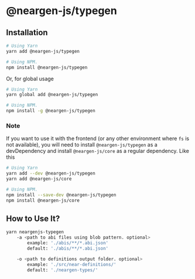 # @neargen-js/typegen

## Installation  

```bash
# Using Yarn
yarn add @neargen-js/typegen

# Using NPM.
npm install @neargen-js/typegen
```

Or, for global usage

```bash
# Using Yarn
yarn global add @neargen-js/typegen

# Using NPM.
npm install -g @neargen-js/typegen
```

### **Note**

If you want to use it with the frontend (or any other environment where ``fs`` is not available), you will need to install ```@neargen-js/typegen``` as a devDependency and install ```@neargen-js/core``` as a regular dependency. Like this

```bash
# Using Yarn
yarn add --dev @neargen-js/typegen
yarn add @neargen-js/core

# Using NPM.
npm install --save-dev @neargen-js/typegen
npm install @neargen-js/core
```

## How to Use It?

```bash
yarn neargenjs-typegen 
    -a <path to abi files using blob pattern. optional>
        example: './abis/**/*.abi.json'
        default: './abis/**/*.abi.json'

    -o <path to definitions output folder. optional>
        example: './src/near-definitions/'
        default: './neargen-types/'        
```